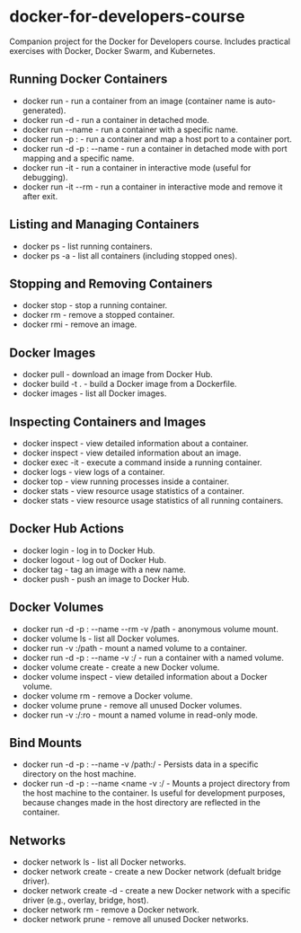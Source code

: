 # docker-for-developers-course
Companion project for the Docker for Developers course. Includes practical exercises with Docker, Docker Swarm, and Kubernetes.


## Running Docker Containers

- docker run <image-name> - run a container from an image (container name is auto-generated).
- docker run -d <image-name> - run a container in detached mode.
- docker run --name <container-name> <image-name> - run a container with a specific name.
- docker run -p <host-port>:<container-port> <image-name> - run a container and map a host port to a container port.
- docker run -d -p <host-port>:<container-port> --name <container-name> <image-name> - run a container in detached mode with port mapping and a specific name.
- docker run -it <image-name> - run a container in interactive mode (useful for debugging).
- docker run -it --rm <image-name> - run a container in interactive mode and remove it after exit.

## Listing and Managing Containers
- docker ps - list running containers.
- docker ps -a - list all containers (including stopped ones).

## Stopping and Removing Containers
- docker stop <container-id> - stop a running container.
- docker rm <container-id> - remove a stopped container.
- docker rmi <image-name> - remove an image.

## Docker Images
- docker pull <image-name> - download an image from Docker Hub.
- docker build -t <image-name> . - build a Docker image from a Dockerfile.
- docker images - list all Docker images.


## Inspecting Containers and Images
- docker inspect <container-id> - view detailed information about a container.
- docker inspect <image-name> - view detailed information about an image.
- docker exec -it <container-id> <command> - execute a command inside a running container.
- docker logs <container-id> - view logs of a container.
- docker top <container-id> - view running processes inside a container.
- docker stats <container-id> - view resource usage statistics of a container.
- docker stats - view resource usage statistics of all running containers.

## Docker Hub Actions
- docker login - log in to Docker Hub.
- docker logout - log out of Docker Hub.
- docker tag <image-name> <new-image-name> - tag an image with a new name.
- docker push <image-name> - push an image to Docker Hub.

## Docker Volumes
- docker run -d -p <host-port>:<container-port> --name <name> --rm  -v /path <image-name> - anonymous volume mount.
- docker volume ls - list all Docker volumes.
- docker run -v <volume-name>:/path <image-name> - mount a named volume to a container.
- docker run -d -p <host-port>:<container-port> --name <name> -v <volume-name>:/<path> <image-name> - run a container with a named volume.
- docker volume create <volume-name> - create a new Docker volume.
- docker volume inspect <volume-name> - view detailed information about a Docker volume.
- docker volume rm <volume-name> - remove a Docker volume.
- docker volume prune - remove all unused Docker volumes.
- docker run -v <volume-name>:/<path>:ro <image-name> - mount a named volume in read-only mode.

## Bind Mounts
- docker run -d -p <host-port>:<container-port> --name <name> -v /path:/<path> <image-name> - Persists data in a specific directory on the host machine.
- docker run -d -p <host-port>:<container-port> --name <name -v <project-directory>:/<docker-directory> <image-name> - Mounts a project directory from the host machine to the container. Is useful for development purposes, because changes made in the host directory are reflected in the container.

## Networks
- docker network ls - list all Docker networks.
- docker network create <network-name> - create a new Docker network (defualt bridge driver).
- docker network create -d <driver-name> <network-name> - create a new Docker network with a specific driver (e.g., overlay, bridge, host).
- docker network rm <network-name> - remove a Docker network.
- docker network prune - remove all unused Docker networks.